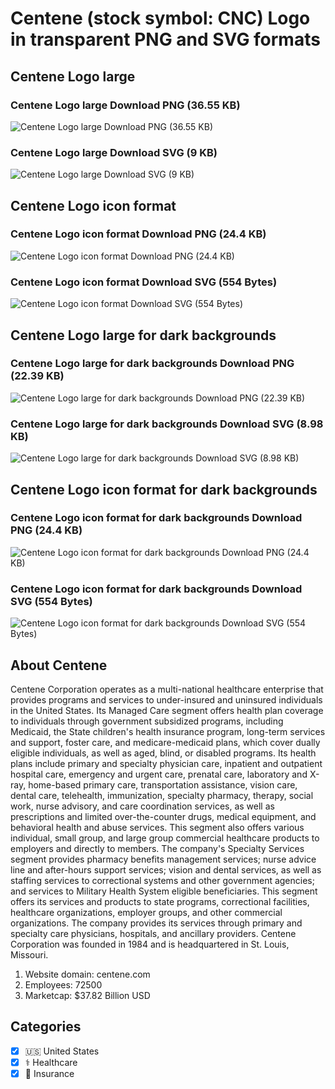 # Centene (stock symbol: CNC) Logo in transparent PNG and SVG formats

## Centene Logo large

### Centene Logo large Download PNG (36.55 KB)

![Centene Logo large Download PNG (36.55 KB)](/img/orig/CNC_BIG-13436d41.png)

### Centene Logo large Download SVG (9 KB)

![Centene Logo large Download SVG (9 KB)](/img/orig/CNC_BIG-cdc4ae90.svg)

## Centene Logo icon format

### Centene Logo icon format Download PNG (24.4 KB)

![Centene Logo icon format Download PNG (24.4 KB)](/img/orig/CNC-01d5c66a.png)

### Centene Logo icon format Download SVG (554 Bytes)

![Centene Logo icon format Download SVG (554 Bytes)](/img/orig/CNC-014f2d6f.svg)

## Centene Logo large for dark backgrounds

### Centene Logo large for dark backgrounds Download PNG (22.39 KB)

![Centene Logo large for dark backgrounds Download PNG (22.39 KB)](/img/orig/CNC_BIG.D-ae819181.png)

### Centene Logo large for dark backgrounds Download SVG (8.98 KB)

![Centene Logo large for dark backgrounds Download SVG (8.98 KB)](/img/orig/CNC_BIG.D-5c7d4472.svg)

## Centene Logo icon format for dark backgrounds

### Centene Logo icon format for dark backgrounds Download PNG (24.4 KB)

![Centene Logo icon format for dark backgrounds Download PNG (24.4 KB)](/img/orig/CNC.D-b56147b5.png)

### Centene Logo icon format for dark backgrounds Download SVG (554 Bytes)

![Centene Logo icon format for dark backgrounds Download SVG (554 Bytes)](/img/orig/CNC.D-91dab4c4.svg)

## About Centene

Centene Corporation operates as a multi-national healthcare enterprise that provides programs and services to under-insured and uninsured individuals in the United States. Its Managed Care segment offers health plan coverage to individuals through government subsidized programs, including Medicaid, the State children's health insurance program, long-term services and support, foster care, and medicare-medicaid plans, which cover dually eligible individuals, as well as aged, blind, or disabled programs. Its health plans include primary and specialty physician care, inpatient and outpatient hospital care, emergency and urgent care, prenatal care, laboratory and X-ray, home-based primary care, transportation assistance, vision care, dental care, telehealth, immunization, specialty pharmacy, therapy, social work, nurse advisory, and care coordination services, as well as prescriptions and limited over-the-counter drugs, medical equipment, and behavioral health and abuse services. This segment also offers various individual, small group, and large group commercial healthcare products to employers and directly to members. The company's Specialty Services segment provides pharmacy benefits management services; nurse advice line and after-hours support services; vision and dental services, as well as staffing services to correctional systems and other government agencies; and services to Military Health System eligible beneficiaries. This segment offers its services and products to state programs, correctional facilities, healthcare organizations, employer groups, and other commercial organizations. The company provides its services through primary and specialty care physicians, hospitals, and ancillary providers. Centene Corporation was founded in 1984 and is headquartered in St. Louis, Missouri.

1. Website domain: centene.com
2. Employees: 72500
3. Marketcap: $37.82 Billion USD


## Categories
- [x] 🇺🇸 United States
- [x] ⚕️ Healthcare
- [x] 🏦 Insurance
